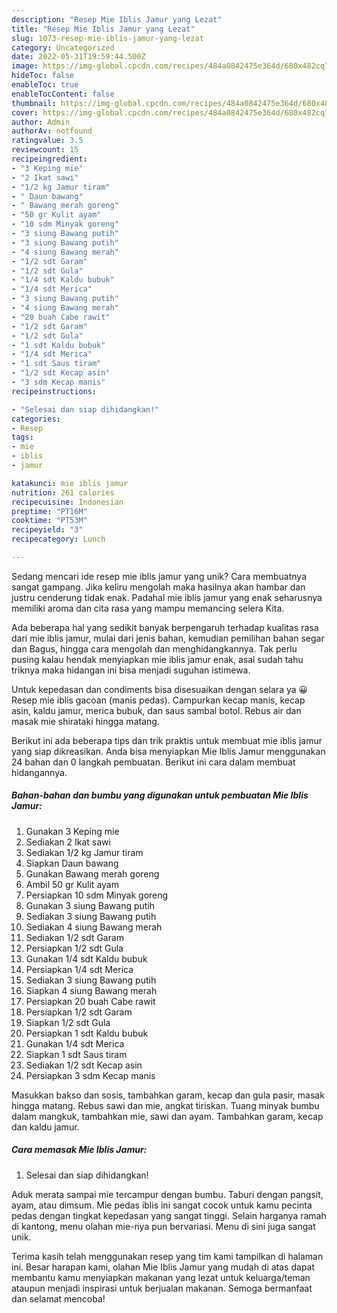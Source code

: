 ```yaml
---
description: "Resep Mie Iblis Jamur yang Lezat"
title: "Resep Mie Iblis Jamur yang Lezat"
slug: 1073-resep-mie-iblis-jamur-yang-lezat
category: Uncategorized
date: 2022-05-31T19:59:44.500Z
image: https://img-global.cpcdn.com/recipes/484a0842475e364d/680x482cq70/mie-iblis-jamur-foto-resep-utama.jpg
hideToc: false
enableToc: true
enableTocContent: false
thumbnail: https://img-global.cpcdn.com/recipes/484a0842475e364d/680x482cq70/mie-iblis-jamur-foto-resep-utama.jpg
cover: https://img-global.cpcdn.com/recipes/484a0842475e364d/680x482cq70/mie-iblis-jamur-foto-resep-utama.jpg
author: Admin
authorAv: notfound
ratingvalue: 3.5
reviewcount: 15
recipeingredient:
- "3 Keping mie"
- "2 Ikat sawi"
- "1/2 kg Jamur tiram"
- " Daun bawang"
- " Bawang merah goreng"
- "50 gr Kulit ayam"
- "10 sdm Minyak goreng"
- "3 siung Bawang putih"
- "3 siung Bawang putih"
- "4 siung Bawang merah"
- "1/2 sdt Garam"
- "1/2 sdt Gula"
- "1/4 sdt Kaldu bubuk"
- "1/4 sdt Merica"
- "3 siung Bawang putih"
- "4 siung Bawang merah"
- "20 buah Cabe rawit"
- "1/2 sdt Garam"
- "1/2 sdt Gula"
- "1 sdt Kaldu bubuk"
- "1/4 sdt Merica"
- "1 sdt Saus tiram"
- "1/2 sdt Kecap asin"
- "3 sdm Kecap manis"
recipeinstructions:

- "Selesai dan siap dihidangkan!"
categories:
- Resep
tags:
- mie
- iblis
- jamur

katakunci: mie iblis jamur 
nutrition: 261 calories
recipecuisine: Indonesian
preptime: "PT16M"
cooktime: "PT53M"
recipeyield: "3"
recipecategory: Lunch

---
```





Sedang mencari ide resep mie iblis jamur yang unik? Cara membuatnya sangat gampang. Jika keliru mengolah maka hasilnya akan hambar dan justru cenderung tidak enak. Padahal mie iblis jamur yang enak seharusnya memiliki aroma dan cita rasa yang mampu memancing selera Kita.





Ada beberapa hal yang sedikit banyak berpengaruh terhadap kualitas rasa dari mie iblis jamur, mulai dari jenis bahan, kemudian pemilihan bahan segar dan Bagus, hingga cara mengolah dan menghidangkannya. Tak perlu pusing kalau hendak menyiapkan mie iblis jamur enak,      asal sudah tahu triknya maka hidangan ini bisa menjadi suguhan istimewa.














Untuk kepedasan dan condiments bisa disesuaikan dengan selara ya 😀 Resep mie iblis gacoan (manis pedas). Campurkan kecap manis, kecap asin, kaldu jamur, merica bubuk, dan saus sambal botol. Rebus air dan masak mie shirataki hingga matang.






Berikut ini ada beberapa tips dan trik praktis untuk membuat mie iblis jamur yang siap dikreasikan. Anda bisa menyiapkan Mie Iblis Jamur menggunakan 24 bahan dan 0 langkah pembuatan. Berikut ini cara dalam membuat hidangannya.

<!--inarticleads1-->

##### Bahan-bahan dan bumbu yang digunakan untuk pembuatan Mie Iblis Jamur:

1. Gunakan 3 Keping mie
1. Sediakan 2 Ikat sawi
1. Sediakan 1/2 kg Jamur tiram
1. Siapkan  Daun bawang
1. Gunakan  Bawang merah goreng
1. Ambil 50 gr Kulit ayam
1. Persiapkan 10 sdm Minyak goreng
1. Gunakan 3 siung Bawang putih
1. Sediakan 3 siung Bawang putih
1. Sediakan 4 siung Bawang merah
1. Sediakan 1/2 sdt Garam
1. Persiapkan 1/2 sdt Gula
1. Gunakan 1/4 sdt Kaldu bubuk
1. Persiapkan 1/4 sdt Merica
1. Sediakan 3 siung Bawang putih
1. Siapkan 4 siung Bawang merah
1. Persiapkan 20 buah Cabe rawit
1. Persiapkan 1/2 sdt Garam
1. Siapkan 1/2 sdt Gula
1. Persiapkan 1 sdt Kaldu bubuk
1. Gunakan 1/4 sdt Merica
1. Siapkan 1 sdt Saus tiram
1. Sediakan 1/2 sdt Kecap asin
1. Persiapkan 3 sdm Kecap manis


Masukkan bakso dan sosis, tambahkan garam, kecap dan gula pasir, masak hingga matang. Rebus sawi dan mie, angkat tiriskan. Tuang minyak bumbu dalam mangkuk, tambahkan mie, sawi dan ayam. Tambahkan garam, kecap dan kaldu jamur. 

<!--inarticleads2-->

##### Cara memasak Mie Iblis Jamur:


1. Selesai dan siap dihidangkan!

Aduk merata sampai mie tercampur dengan bumbu. Taburi dengan pangsit, ayam, atau dimsum. Mie pedas iblis ini sangat cocok untuk kamu pecinta pedas dengan tingkat kepedasan yang sangat tinggi. Selain harganya ramah di kantong, menu olahan mie-nya pun bervariasi. Menu di sini juga sangat unik. 

Terima kasih telah menggunakan resep yang tim kami tampilkan di halaman ini. Besar harapan kami, olahan Mie Iblis Jamur yang mudah di atas dapat membantu kamu menyiapkan makanan yang lezat untuk keluarga/teman ataupun menjadi inspirasi untuk berjualan makanan. Semoga bermanfaat dan selamat mencoba!

